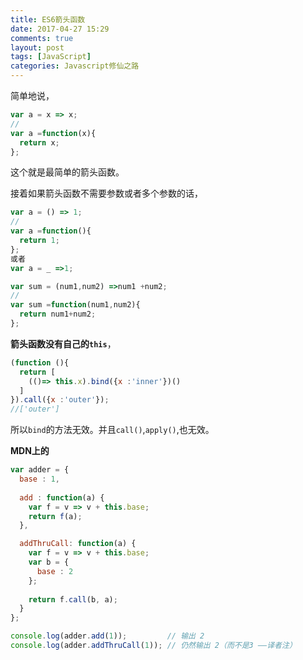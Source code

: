 ```yaml
---
title: ES6箭头函数
date: 2017-04-27 15:29
comments: true
layout: post
tags: [JavaScript]
categories: Javascript修仙之路
---
```

简单地说，

```javascript
var a = x => x;
//
var a =function(x){
  return x;
};
```

这个就是最简单的箭头函数。

<!--more-->

接着如果箭头函数不需要参数或者多个参数的话，

```JavaScript
var a = () => 1;
//
var a =function(){
  return 1;
};
或者
var a = _ =>1;
```

```javascript
var sum = (num1,num2) =>num1 +num2;
//
var sum =function(num1,num2){
  return num1+num2;
};
```

**箭头函数没有自己的`this`**，

```javascript
(function (){
  return [
    (()=> this.x).bind({x :'inner'})()
  ]
}).call({x :'outer'});
//['outer']
```

所以`bind`的方法无效。并且`call()`,`apply()`,也无效。

**MDN上的**

```javascript
var adder = {
  base : 1,
    
  add : function(a) {
    var f = v => v + this.base;
    return f(a);
  },

  addThruCall: function(a) {
    var f = v => v + this.base;
    var b = {
      base : 2
    };
            
    return f.call(b, a);
  }
};

console.log(adder.add(1));         // 输出 2
console.log(adder.addThruCall(1)); // 仍然输出 2（而不是3 ——译者注）
```







